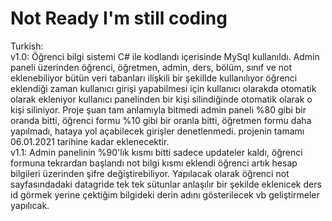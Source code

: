 # Not Ready I'm still coding
Turkish:  
v1.0: Öğrenci bilgi sistemi C# ile kodlandı içerisinde MySql kullanıldı. Admin paneli üzerinden öğrenci, öğretmen, admin, ders, bölüm, sınıf ve not eklenebiliyor bütün veri tabanları ilişkili bir şekillde kullanılıyor öğrenci eklendiği zaman kullanıcı girişi yapabilmesi için kullanıcı olarakda otomatik olarak ekleniyor kullanıcı panelinden bir kişi silindiğinde otomatik olarak o kişi siliniyor. Proje şuan tam anlamıyla bitmedi admin paneli %80 gibi bir oranda bitti, öğrenci formu %10 gibi bir oranla bitti, öğretmen formu daha yapılmadı, hataya yol açabilecek girişler denetlenmedi. projenin tamamı 06.01.2021 tarihine kadar eklenecektir.  
v1.1: Admin panelinin %90'lık kısmı bitti sadece updateler kaldı, öğrenci formuna tekrardan başlandı not bilgi kısmı eklendi öğrenci artık hesap bilgileri üzerinden şifre değiştirebiliyor. Yapılacak olarak öğrenci not sayfasındadaki datagride tek tek sütunlar anlaşılır bir şekilde eklenicek ders id görmek yerine çektiğim bilgideki derin adını gösterilecek vb geliştirmeler yapılıcak.
